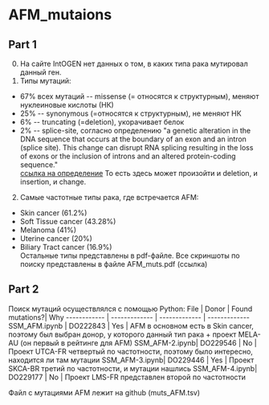 # AFM_mutaions
## Part 1
0. На сайте IntOGEN нет данных о том, в каких типа рака мутировал данный ген. 
1. Типы мутаций: 
  - 67% всех мутаций -- missense (= относятся к структурным), меняют нуклеиновые кислоты (НК)
  - 25% -- synonymous (=относятся к структурным), не меняют НК
  - 6% -- truncating (=deletion), укорачивает белок
  - 2% -- splice-site, согласно определению "a genetic alteration in the DNA sequence that occurs at the boundary of an exon and an intron (splice site). This change can disrupt RNA splicing resulting in the loss of exons or the inclusion of introns and an altered protein-coding sequence." \
[ссылка на определение](https://www.cancer.gov/publications/dictionaries/genetics-dictionary/def/splice-site-mutation) То есть здесь может произойти и deletion, и insertion, и change. 
2. Самые частотные типы рака, где встречается AFM: 
  - Skin cancer (61.2%)
  - Soft Tissue cancer (43.28%)
  - Melanoma (41%)
  - Uterine cancer (20%)
  - Biliary Tract cancer (16.9%) \
Остальные типы представлены в pdf-файле. 
Все скриншоты по поиску представлены в файле AFM_muts.pdf (ссылка)
## Part 2
Поиск мутаций осуществлялcя с помощью Python:
File | Donor | Found mutations?| Why
------------ | ------------- | ------------- | ------------- 
SSM_AFM.ipynb | DO222843 | Yes | AFM в основном есть в Skin cancer, поэтому был выбран донор, у которого данный тип рака + проект MELA-AU (он первый в рейтинге для AFM)
SSM_AFM-2.ipynb| DO229546  | No | Проект UTCA-FR четвертый по частотности, поэтому было интересно, находится ли там мутации
SSM_AFM-3.ipynb| DO229446  | Yes | Проект SKCA-BR третий по частотности, и мутации нашлись
SSM_AFM-4.ipynb| DO229177  | No | Проект LMS-FR представлен второй по частотности 

Файл с мутациями AFM лежит на github (muts_AFM.tsv)

